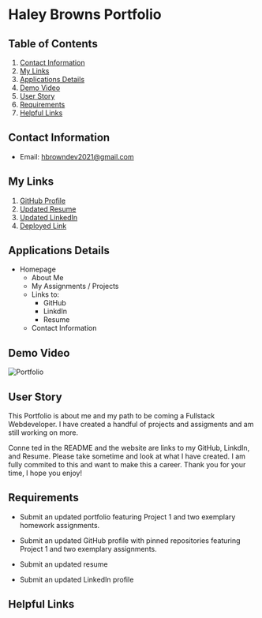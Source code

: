 # Haley Browns Portfolio

## Table of Contents

1. [Contact Information](##Contact-Information)
2. [My Links](##My-Links)
3. [Applications Details](##Applications-Details)
4. [Demo Video](##Demo-Video)
5. [User Story](##User-Story)
6. [Requirements](##Requirements)
7. [Helpful Links](##Helpful-Links)


## Contact Information

* Email: hbrowndev2021@gmail.com

## My Links

1. [GitHub Profile](https://github.com/Hbrown16)
2. [Updated Resume]()
3. [Updated LinkedIn](https://www.linkedin.com/in/haley-brown-b64a6727/)
4. [Deployed Link](https://hbrown16.github.io/Brown-Portfolio/)

## Applications Details
* Homepage
    * About Me
    * My Assignments / Projects
    * Links to:
        * GitHub
        * LinkdIn
        * Resume
    * Contact Information


## Demo Video
![Portfolio](Assets/Images/port.gif)

## User Story
This Portfolio is about me and my path to be coming a Fullstack Webdeveloper. I have created a handful of projects and assigments and am still working on more. 

Conne ted in the README and the website are links to my GitHub, LinkdIn, and Resume. Please take sometime and look at what I have created. I am fully commited to this and want to make this a career. Thank you for your time, I hope you enjoy!

## Requirements

* Submit an updated portfolio featuring Project 1 and two exemplary homework assignments.

* Submit an updated GitHub profile with pinned repositories featuring Project 1 and two exemplary assignments.

* Submit an updated resume

* Submit an updated LinkedIn profile


## Helpful Links
